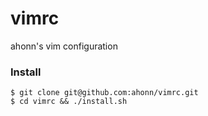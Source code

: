 # vimrc
ahonn's vim configuration

### Install
```
$ git clone git@github.com:ahonn/vimrc.git
$ cd vimrc && ./install.sh
```
